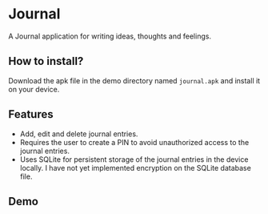 # Journal
A Journal application for writing ideas, thoughts and feelings. 

## How to install?
Download the apk file in the demo directory named `journal.apk` and install it on your device.

## Features
* Add, edit and delete journal entries.
* Requires the user to create a PIN to avoid unauthorized access to the journal entries.  
* Uses SQLite for persistent storage of the journal entries in the device locally. I have not yet implemented encryption on the SQLite database file.

## Demo
